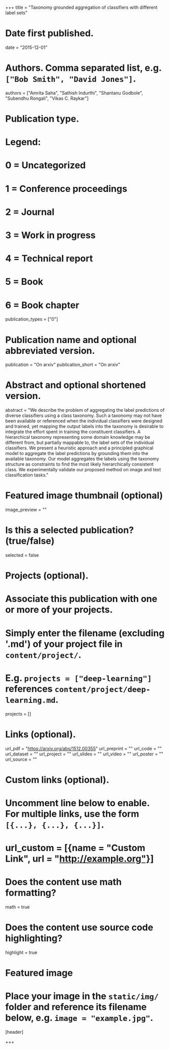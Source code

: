 +++
title = "Taxonomy grounded aggregation of classifiers with different label sets"

# Date first published.
date = "2015-12-01"

# Authors. Comma separated list, e.g. `["Bob Smith", "David Jones"]`.
authors = ["Amrita Saha", "Sathish Indurthi", "Shantanu Godbole", "Subendhu Rongali", "Vikas C. Raykar"]

# Publication type.
# Legend:
# 0 = Uncategorized
# 1 = Conference proceedings
# 2 = Journal
# 3 = Work in progress
# 4 = Technical report
# 5 = Book
# 6 = Book chapter
publication_types = ["0"]

# Publication name and optional abbreviated version.
publication = "On arxiv"
publication_short = "On arxiv"

# Abstract and optional shortened version.
abstract = "We describe the problem of aggregating the label predictions of diverse classifiers using a class taxonomy. Such a taxonomy may not have been available or referenced when the individual classifiers were designed and trained, yet mapping the output labels into the taxonomy is desirable to integrate the effort spent in training the constituent classifiers. A hierarchical taxonomy representing some domain knowledge may be different from, but partially mappable to, the label sets of the individual classifiers. We present a heuristic approach and a principled graphical model to aggregate the label predictions by grounding them into the available taxonomy. Our model aggregates the labels using the taxonomy structure as constraints to find the most likely hierarchically consistent class. We experimentally validate our proposed method on image and text classification tasks."

# Featured image thumbnail (optional)
image_preview = ""

# Is this a selected publication? (true/false)
selected = false

# Projects (optional).
#   Associate this publication with one or more of your projects.
#   Simply enter the filename (excluding '.md') of your project file in `content/project/`.
#   E.g. `projects = ["deep-learning"]` references `content/project/deep-learning.md`.
projects = []

# Links (optional).
url_pdf = "https://arxiv.org/abs/1512.00355"
url_preprint = ""
url_code = ""
url_dataset = ""
url_project = ""
url_slides = ""
url_video = ""
url_poster = ""
url_source = ""

# Custom links (optional).
#   Uncomment line below to enable. For multiple links, use the form `[{...}, {...}, {...}]`.
# url_custom = [{name = "Custom Link", url = "http://example.org"}]

# Does the content use math formatting?
math = true

# Does the content use source code highlighting?
highlight = true

# Featured image
# Place your image in the `static/img/` folder and reference its filename below, e.g. `image = "example.jpg"`.
[header]

+++

